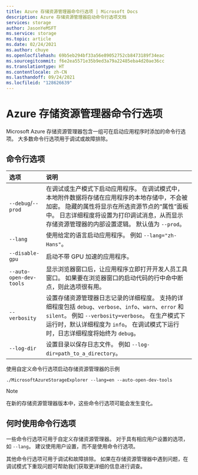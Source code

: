```yaml
---
title: Azure 存储资源管理器命令行选项 | Microsoft Docs
description: Azure 存储资源管理器启动命令行选项文档
services: storage
author: JasonYeMSFT
ms.service: storage
ms.topic: article
ms.date: 02/24/2021
ms.author: chuye
ms.openlocfilehash: 69b5eb294bf33a56e89052752cb8473189f34eac
ms.sourcegitcommit: f6e2ea5571e35b9ed3a79a22485eba4d20ae36cc
ms.translationtype: HT
ms.contentlocale: zh-CN
ms.lasthandoff: 09/24/2021
ms.locfileid: "128626639"
---
```

# <a name="azure-storage-explorer-command-line-options"></a>Azure 存储资源管理器命令行选项

Microsoft Azure 存储资源管理器包含一组可在启动应用程序时添加的命令行选项。 大多数命令行选项用于调试或故障排除。

## <a name="command-line-options"></a>命令行选项

选项  | 说明
:------- | :-----------
`--debug`/`--prod`  | 在调试或生产模式下启动应用程序。 在调试模式中，本地附件数据将存储在应用程序的本地存储中，不会被加密。 隐藏的属性将显示在所选资源节点的“属性”面板中。 日志详细程度将设置为打印调试消息，从而显示存储资源管理器的内部设置逻辑。 默认值为 `--prod`。
`--lang`  | 使用给定的语言启动应用程序。 例如 `--lang="zh-Hans"`。
`--disable-gpu` | 启动不带 GPU 加速的应用程序。
`--auto-open-dev-tools` | 显示浏览器窗口后，让应用程序立即打开开发人员工具窗口。 如果要在浏览器窗口的启动代码的行中命中断点，则此选项很有用。
`--verbosity` | 设置存储资源管理器日志记录的详细程度。 支持的详细程度包括 `debug`、`verbose`、`info`、`warn`、`error` 和 `silent`。 例如 `--verbosity=verbose`。 在生产模式下运行时，默认详细程度为 `info`。 在调试模式下运行时，日志详细程度将始终为 `debug`。
`--log-dir` | 设置目录以保存日志文件。 例如 `--log-dir=path_to_a_directory`。

使用自定义命令行选项启动存储资源管理器的示例

```shell
./MicrosoftAzureStorageExplorer --lang=en --auto-open-dev-tools
```

> [!NOTE]
> 在新的存储资源管理器版本中，这些命令行选项可能会发生变化。

## <a name="when-to-use-command-line-options"></a>何时使用命令行选项

一些命令行选项可用于自定义存储资源管理器。 对于具有相应用户设置的选项，如 `--lang`。 建议使用用户设置，而不是使用命令行选项。

其他命令行选项可用于调试和故障排除。 如果在存储资源管理器中遇到问题，在调试模式下重现问题可帮助我们获取更详细的信息进行调查。
